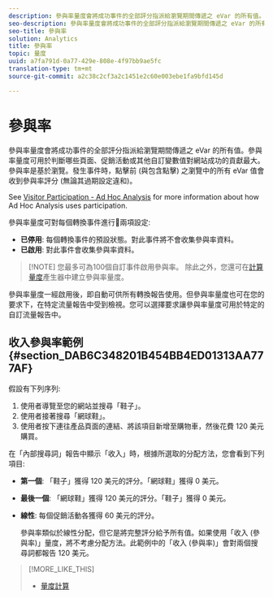 ```yaml
---
description: 參與率量度會將成功事件的全部評分指派給瀏覽期間傳遞之 eVar 的所有值。參與率量度可用於判斷哪些頁面、促銷活動或其他自訂變數值對網站成功的貢獻最大。參與率是基於瀏覽。發生事件時，點擊前 (與包含點擊) 之瀏覽中的所有 eVar 值會收到參與率評分 (無論其過期設定違和)。
seo-description: 參與率量度會將成功事件的全部評分指派給瀏覽期間傳遞之 eVar 的所有值。參與率量度可用於判斷哪些頁面、促銷活動或其他自訂變數值對網站成功的貢獻最大。參與率是基於瀏覽。發生事件時，點擊前 (與包含點擊) 之瀏覽中的所有 eVar 值會收到參與率評分 (無論其過期設定違和)。
seo-title: 參與率
solution: Analytics
title: 參與率
topic: 量度
uuid: a7fa791d-0a77-429e-808e-4f97bb9ae5fc
translation-type: tm+mt
source-git-commit: a2c38c2cf3a2c1451e2c60e003ebe1fa9bfd145d

---
```



# 參與率

參與率量度會將成功事件的全部評分指派給瀏覽期間傳遞之 eVar 的所有值。參與率量度可用於判斷哪些頁面、促銷活動或其他自訂變數值對網站成功的貢獻最大。參與率是基於瀏覽。發生事件時，點擊前 (與包含點擊) 之瀏覽中的所有 eVar 值會收到參與率評分 (無論其過期設定違和)。

See [Visitor Participation - Ad Hoc Analysis](../../../components/c-variables/c-metrics/metrics-visitor-participation.md#concept_ACBAE3626B224D9683257B5F73E0FB4A) for more information about how Ad Hoc Analysis uses participation.

參與率量度可對每個轉換事件進行兩項設定:

* **已停用**: 每個轉換事件的預設狀態。對此事件將不會收集參與率資料。
* **已啟用**: 對此事件會收集參與率資料。

> [!NOTE] 您最多可為100個自訂事件啟用參與率。 除此之外，您還可在[計算量度](https://marketing.adobe.com/resources/help/en_US/analytics/calcmetrics/participation_metric.html)產生器中建立參與率量度。

參與率量度一經啟用後，即自動可供所有轉換報告使用。但參與率量度也可在您的要求下，在特定流量報告中受到檢視。您可以選擇要求讓參與率量度可用於特定的自訂流量報告中。

## 收入參與率範例 {#section_DAB6C348201B454BB4ED01313AA777AF}

假設有下列序列:

1. 使用者導覽至您的網站並搜尋「鞋子」。
1. 使用者接著搜尋「網球鞋」。
1. 使用者按下連往產品頁面的連結、將該項目新增至購物車，然後花費 120 美元購買。

在「內部搜尋詞」報告中顯示「收入」時，根據所選取的分配方法，您會看到下列項目:

* **第一個**: 「鞋子」獲得 120 美元的評分。「網球鞋」獲得 0 美元。
* **最後一個**: 「網球鞋」獲得 120 美元的評分。「鞋子」獲得 0 美元。
* **線性**: 每個促銷活動各獲得 60 美元的評分。

   參與率類似於線性分配，但它是將完整評分給予所有值。如果使用「收入 (參與率)」量度，將不考慮分配方法。此範例中的「收入 (參與率)」會對兩個搜尋詞都報告 120 美元。

>[!MORE_LIKE_THIS]
>
>* [量度計算](/help/components/c-variables/c-metrics/metrics-calculations.md)

